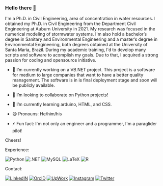 ### Hello there 👋

I'm a Ph.D. in Civil Engineering, area of concentration in water resources. I obtained my Ph.D. in Civil Engineering from the Department Civil Engineering at Auburn University in 2021. My research was focused in the numerical modeling of stormwater systems. I'm also hold a bachelor’s degree in Sanitary and Environmental Engineering and a master’s degree in Environmental Engineering, both degrees obtained at the University of Santa Maria, Brazil. During my academic training, I'd to develop many scripts and software to acomplish my goals. Due to that, I acquired a strong passion for coding and opensource initiative. 

- 🔭 I’m currently working on a VB.NET project. This project is a software for medium to large companies that want to have a better quality management. The software is in is final deployment stage and soon will be publicly available.

- 👯 I’m looking to collaborate on Python projects! 

- 🌱 I’m currently learning arduino, HTML, and CSS.

- 😄 Pronouns: He/him/his

- ⚡ Fun fact: I'm not only an engineer and a programmer, I'm a paraglider pilot!

Cheers!

Experience:

![Python](https://img.shields.io/badge/Python-FFD43B?style=for-the-badge&logo=python&logoColor=blue)
![.NET](https://img.shields.io/badge/.NET-512BD4?style=for-the-badge&logo=dotnet&logoColor=white)
![MySQL](https://img.shields.io/badge/MySQL-005C84?style=for-the-badge&logo=mysql&logoColor=white)
![LaTeX](https://img.shields.io/badge/LaTeX-47A141?style=for-the-badge&logo=LaTeX&logoColor=white)
![R](https://img.shields.io/badge/R-276DC3?style=for-the-badge&logo=r&logoColor=white)

Contact:

[![LinkedIN](https://img.shields.io/badge/LinkedIn-0077B5?style=for-the-badge&logo=linkedin&logoColor=white)](https://www.linkedin.com/in/robsonpachaly/)
[![OrcID](https://img.shields.io/badge/orcid-A6CE39?style=for-the-badge&logo=orcid&logoColor=white)](https://orcid.org/0000-0003-3071-1519)
[![UpWork](https://img.shields.io/badge/UpWork-6FDA44?style=for-the-badge&logo=Upwork&logoColor=white)](https://www.upwork.com/freelancers/~017bea37e3ddfb20d2)
[![Instagram](https://img.shields.io/badge/Instagram-E4405F?style=for-the-badge&logo=instagram&logoColor=white)](https://www.instagram.com/rpachaly/)
[![Twitter](https://img.shields.io/badge/Twitter-1DA1F2?style=for-the-badge&logo=twitter&logoColor=white)](https://twitter.com/rpachaly92)

